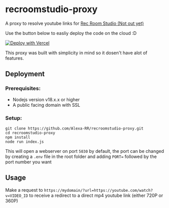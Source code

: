 # recroomstudio-proxy
A proxy to resolve youtube links for [Rec Room Studio (Not out yet)](https://recroom.com/studio)

Use the button below to easliy deploy the code on the cloud :D

[![Deploy with Vercel](https://vercel.com/button)](https://vercel.com/new/clone?repository-url=https%3A%2F%2Fgithub.com%2FAlexa-RR%2Frecroomstudio-proxy%2Ftree%2Fmain)


This proxy was built with simplicity in mind so it dosen't have alot of features.

## Deployment

### Prerequisites:
- Nodejs version v18.x.x or higher
- A public facing domain with SSL


### Setup:
```
git clone https://github.com/Alexa-RR/recroomstudio-proxy.git
cd recroomstudio-proxy
npm install
node run index.js
```

This will open a webserver on port `5030` by default, the port can be changed by creating a `.env` file in the root folder and adding `PORT=` followed by the port number you want



## Usage

Make a request to `https://mydomain/?url=https://youtube.com/watch?v=VIDEO_ID` to receive a redirect to a direct mp4 youtube link (either 720P or 360P) 

